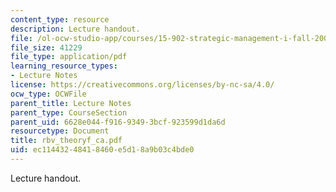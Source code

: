 ```yaml
---
content_type: resource
description: Lecture handout.
file: /ol-ocw-studio-app/courses/15-902-strategic-management-i-fall-2006/ec11443248418460e5d18a9b03c4bde0_rbv_theoryf_ca.pdf
file_size: 41229
file_type: application/pdf
learning_resource_types:
- Lecture Notes
license: https://creativecommons.org/licenses/by-nc-sa/4.0/
ocw_type: OCWFile
parent_title: Lecture Notes
parent_type: CourseSection
parent_uid: 6628e044-f916-9349-3bcf-923599d1da6d
resourcetype: Document
title: rbv_theoryf_ca.pdf
uid: ec114432-4841-8460-e5d1-8a9b03c4bde0
---
```

Lecture handout.